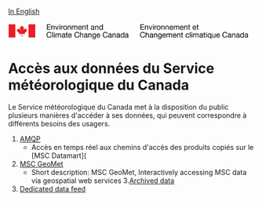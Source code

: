 [In English](data_access_en.md)

![ECCC logo](img_eccc-logo.png)

Accès aux données du Service météorologique du Canada
==========================================================

Le Service météorologique du Canada met à la disposition du public plusieurs manières d'accéder à ses données, qui peuvent correspondre à différents besoins des usagers.

1. [AMQP](msc-datamart/amqp_fr.md)
    * Accès en temps réel aux chemins d'accès des produits copiés sur le [MSC Datamart](
2. [MSC GeoMet](msc-geomet/readme_en.md)
    * Short description: MSC GeoMet, Interactively accessing MSC data via geospatial web services
3.[Archived data](TBD.md)
4. [Dedicated data feed](TBD.md)
